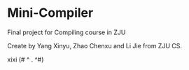 # Mini-Compiler
Final project for Compiling course in ZJU

Create by Yang Xinyu, Zhao Chenxu and Li Jie from ZJU CS.

xixi (# ^ . ^#)
